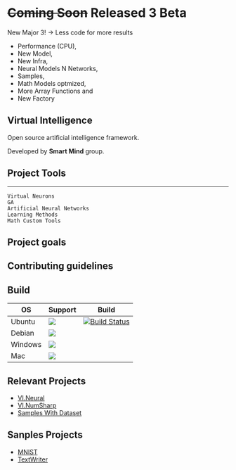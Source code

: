 # ~~Coming Soon~~ Released 3 Beta
New Major 3! -> Less code for more results
- Performance (CPU),
- New Model,
- New Infra,
- Neural Models N Networks,
- Samples,
- Math Models optmized,
- More Array Functions and 
- New Factory

## Virtual Intelligence

Open source artificial intelligence framework.

Developed by **Smart Mind** group.

## Project Tools
---
    Virtual Neurons
    GA
    Artificial Neural Networks
    Learning Methods
    Math Custom Tools

## Project goals

## Contributing guidelines

## Build

OS | Support | Build
---|---|---
Ubuntu | ![](https://raw.githubusercontent.com/snownz/Virtual-Intelligence/Git/Info/images/ok.png) |[![Build Status](https://travis-ci.org/snownz/Virtual-Intelligence.svg?branch=master)](https://travis-ci.org/snownz/Virtual-Intelligence)
Debian | ![](https://raw.githubusercontent.com/snownz/Virtual-Intelligence/Git/Info/images/ok.png) |
Windows | ![](https://raw.githubusercontent.com/snownz/Virtual-Intelligence/Git/Info/images/ok.png) |
Mac | ![](https://raw.githubusercontent.com/snownz/Virtual-Intelligence/Git/Info/images/not.png) |


## Relevant Projects

- [VI.Neural](https://github.com/snownz/Virtual-Intelligence/tree/master/VI/VI.Neural)
- [VI.NumSharp](https://github.com/snownz/Virtual-Intelligence/tree/master/VI/VI.NumSharp)
- [Samples With Dataset](https://github.com/snownz/Virtual-Intelligence.Samples)

## Sanples Projects

- [MNIST](https://github.com/snownz/Virtual-Intelligence/tree/master/VI/VI.Test.MNIST)
- [TextWriter](https://github.com/snownz/Virtual-Intelligence/tree/master/VI/VI.Test.Recurrent.TextWriter)

